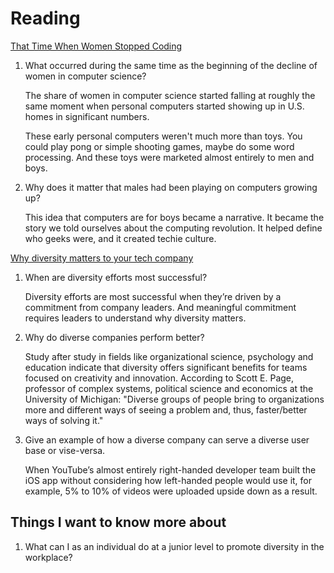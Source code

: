 # Reading

[That Time When Women Stopped Coding](https://www.npr.org/sections/money/2014/10/21/357629765/when-women-stopped-coding)

1. What occurred during the same time as the beginning of the decline of women in computer science?

    The share of women in computer science started falling at roughly the same moment when personal computers started showing up in U.S. homes in significant numbers.

    These early personal computers weren't much more than toys. You could play pong or simple shooting games, maybe do some word processing. And these toys were marketed almost entirely to men and boys.

2. Why does it matter that males had been playing on computers growing up?

    This idea that computers are for boys became a narrative. It became the story we told ourselves about the computing revolution. It helped define who geeks were, and it created techie culture.

[Why diversity matters to your tech company](https://www.usatoday.com/story/tech/columnist/2015/07/21/why-diversity-matters-your-tech-company/30419871/)

1. When are diversity efforts most successful?

    Diversity efforts are most successful when they’re driven by a commitment from company leaders. And meaningful commitment requires leaders to understand why diversity matters.

2. Why do diverse companies perform better?

    Study after study in fields like organizational science, psychology and education indicate that diversity offers significant benefits for teams focused on creativity and innovation. According to Scott E. Page, professor of complex systems, political science and economics at the University of Michigan: "Diverse groups of people bring to organizations more and different ways of seeing a problem and, thus, faster/better ways of solving it."

3. Give an example of how a diverse company can serve a diverse user base or vise-versa.

     When YouTube’s almost entirely right-handed developer team built the iOS app without considering how left-handed people would use it, for example, 5% to 10% of videos were uploaded upside down as a result.

## Things I want to know more about

1. What can I as an individual do at a junior level to promote diversity in the workplace?

